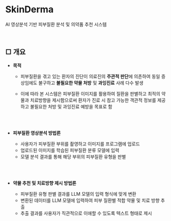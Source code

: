 # SkinDerma
AI 영상분석 기반 피부질환 분석 및 의약품 추천 시스템


</br>

## □ 개요

- <b>목적</b>

    - 피부질환을 겪고 있는 환자의 진단이 의료진의 <b>주관적 판단</b>에 의존하여 동일 증상임에도 불구하고 <b>불필요한 약물 처방</b> 및 <b>과잉진료</b> 사례 다수 발생

    - 이에 따라 본 시스템은 피부질환 이미지를 활용하여 질환을 판별하고 최적의 약물과 치료방향을 제시함으로써 환자가 진료 시 참고 가능한 객관적 정보를 제공하고 불필요한 처방 및 과잉진료 예방을 목표로 함


</br>
</br>


- <b>피부질환 영상분석 방법론</b>

    - 사용자가 피부질환 부위를 촬영하고 이미지를 프로그램에 업로드
    - 업로드된 이미지를 학습된 피부질환 분류 모델에 입력
    - 모델 분석 결과를 통해 해당 부위의 피부질환 유형을 판별
 
</br>
</br>

- <b>약물 추천 및 치료방향 제시 방법론</b>

    - 피부질환 유형 판별 결과를 LLM 모델의 입력 형식에 맞게 변환
    - 변환된 데이터를 LLM 모델에 입력하여 피부 질환별 적합 약물 및 치료 방향 추출
    - 추출 결과를 사용자가 직관적으로 이애할 수 있도록 텍스트 형태로 제시
